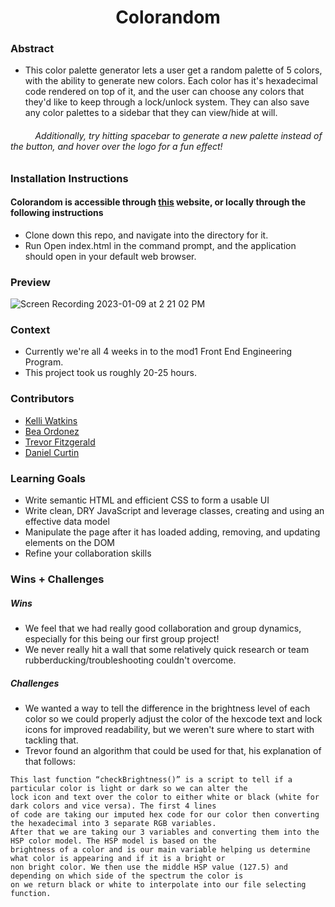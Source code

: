 <h1 align="center">Colorandom</h1>

### Abstract
- This color palette generator lets a user get a random palette of 5 colors, with the ability to generate new colors. Each color has it's hexadecimal code rendered on top of it, and the user can choose any colors that they'd like to keep through a lock/unlock system. They can also save any color palettes to a sidebar that they can view/hide at will.
###### &nbsp; &nbsp; &nbsp; &nbsp; &nbsp; Additionally, try hitting spacebar to generate a new palette instead of the button, and hover over the logo for a fun effect!

### Installation Instructions
#### Colorandom is accessible through [this](https://bea-ordonez.github.io/ColorRandom/) website, or locally through the following instructions
- Clone down this repo, and navigate into the directory for it.
- Run Open index.html in the command prompt, and the application should open in your default web browser.

### Preview
![Screen Recording 2023-01-09 at 2 21 02 PM](https://user-images.githubusercontent.com/114776048/211411035-57340424-a2a3-4a87-a190-95990d9303df.gif)

### Context
- Currently we're all 4 weeks in to the mod1 Front End Engineering Program.
- This project took us roughly 20-25 hours.

### Contributors
- [Kelli Watkins](https://github.com/klwats)
- [Bea Ordonez](https://github.com/bea-ordonez)
- [Trevor Fitzgerald](https://github.com/trevorfitz0)
- [Daniel Curtin](https://github.com/danielcurtin)

### Learning Goals
- Write semantic HTML and efficient CSS to form a usable UI
- Write clean, DRY JavaScript and leverage classes, creating and using an effective data model
- Manipulate the page after it has loaded adding, removing, and updating elements on the DOM
- Refine your collaboration skills

### Wins + Challenges
##### Wins
- We feel that we had really good collaboration and group dynamics, especially for this being our first group project!
- We never really hit a wall that some relatively quick research or team rubberducking/troubleshooting couldn't overcome.

##### Challenges
- We wanted a way to tell the difference in the brightness level of each color so we could properly adjust the color of the hexcode text and lock icons for improved readability, but we weren't sure where to start with tackling that.
- Trevor found an algorithm that could be used for that, his explanation of that follows:<br>
```
This last function “checkBrightness()” is a script to tell if a particular color is light or dark so we can alter the 
lock icon and text over the color to either white or black (white for dark colors and vice versa). The first 4 lines 
of code are taking our imputed hex code for our color then converting the hexadecimal into 3 separate RGB variables. 
After that we are taking our 3 variables and converting them into the HSP color model. The HSP model is based on the 
brightness of a color and is our main variable helping us determine what color is appearing and if it is a bright or 
non bright color. We then use the middle HSP value (127.5) and  depending on which side of the spectrum the color is 
on we return black or white to interpolate into our file selecting function.
```
